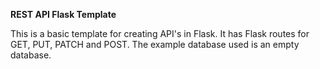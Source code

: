 **REST API Flask Template**  
  
  This is a basic template for creating API's in Flask.  It has Flask routes for GET, PUT, PATCH and POST.  The example database used is an empty database.